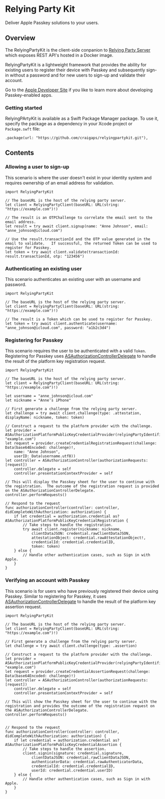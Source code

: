 # Relying Party Kit

Deliver Apple Passkey solutions to your users.

## Overview


The RelyingPartyKit is the client-side conpanion to [Relying Party Server](https://github.com/craigaps/relying-party-server) which exposes REST API's hosted in a Docker image. 

RelyingPartyKit is a lightweight framework that provides the ability for existing users to register their device with Passkey and subsequently sign-in without a password and for new users to sign-up and validate their account.

Go to the [Apple Developer Site](https://developer.apple.com/documentation/authenticationservices/connecting_to_a_service_with_passkeys) if you like to learn more about developing Passkey-enabled apps.

### Getting started

RelyingPArtyKit is available as a Swift Package Manager package.  To use it, specify the package as a dependency in your Xcode project or `Package.swft` file:

```
.package(url: "https://github.com/craigaps/relyingpartykit.git"),
```

## Contents

### Allowing a user to sign-up
This scenario is where the user doesn't exist in your identity system and requires ownership of an email address for validation.

```
import RelyingPartyKit

// The baseURL is the host of the relying party server.
let client = RelyingPartyClient(baseURL: URL(string: "https://example.com")!)

// The result is an OTPChallenge to correlate the email sent to the email address.
let result = try await client.signup(name: "Anne Johnson", email: "anne_johnson@icloud.com")

// Use the result.transactionId and the OTP value generated in the email to validate.   If successful, the returned Token can be used to register for Passkey.
let token = try await client.validate(transactionId: result.transactionId, otp: "123456")
```

### Authenticating an existing user
This scenario authenticates an existing user with an username and password.

```
import RelyingPartyKit

// The baseURL is the host of the relying party server.
let client = RelyingPartyClient(baseURL: URL(string: "https://example.com")!)

// The result is a Token which can be used to register for Passkey.
let token = try await client.authenticate(username: "anne_johnson@icloud.com", password: "a1b2c3d4")
```

### Registering for Passkey
This scenario requires the user to be authenticated with a valid `Token`. Registering for Passkey uses [ASAuthorizationControllerDelegate](https://developer.apple.com/documentation/authenticationservices/asauthorizationcontrollerdelegate/) to handle the result of the platform key registration request.

```
import RelyingPartyKit

// The baseURL is the host of the relying party server.
let client = RelyingPartyClient(baseURL: URL(string: "https://example.com")!)

let username = "anne_johnson@icloud.com"
let nickname = "Anne's iPhone"

// First generate a challenge from the relying party server.
let challenge = try await client.challenge(type: .attestation, displayName: nickname, token: token)

// Construct a request to the platform provider with the challenge.
let provider = ASAuthorizationPlatformPublicKeyCredentialProvider(relyingPartyIdentifier: "example.com")
let request = provider.createCredentialRegistrationRequest(challenge: Data(base64Encoded: challenge)!, 
    name: "Anne Johnson",
    userID: Data(username.utf8))
let controller = ASAuthorizationController(authorizationRequests: [request])
    controller.delegate = self
    controller.presentationContextProvider = self

// This will display the Passkey sheet for the user to continue with the registration.  The outcome of the registration request is provided on the ASAuthorizationControllerDelegate.
controller.performRequests()

// Respond to the request
func authorizationController(controller: controller, didCompleteWithAuthorization: authorization) {
    if let credential = authorization.credential as? ASAuthorizationPlatformPublicKeyCredentialRegistration {
        // Take steps to handle the registration.
        try await client.register(nickname: nickname,
            clientDataJSON: credential.rawClientDataJSON,
            attestationObject: credential.rawAttestationObject!,
            credentialId: credential.credentialID,
            token: token)
    } else {
        // Handle other authentication cases, such as Sign in with Apple.
    }
}
```

### Verifying an account with Passkey
This scenario is for users who have previously registered their device using Passkey. Similar to registering for Passkey, it  uses [ASAuthorizationControllerDelegate](https://developer.apple.com/documentation/authenticationservices/asauthorizationcontrollerdelegate/) to handle the result of the platform key assertion request.

```
import RelyingPartyKit

// The baseURL is the host of the relying party server.
let client = RelyingPartyClient(baseURL: URL(string: "https://example.com")!)

// First generate a challenge from the relying party server.
let challenge = try await client.challenge(type: .assertion)

// Construct a request to the platform provider with the challenge.
let provider = ASAuthorizationPlatformPublicKeyCredentialProvider(relyingPartyIdentifier: "example.com")
let request = provider.createCredentialAssertionRequest(challenge: Data(base64Encoded: challenge)!)
let controller = ASAuthorizationController(authorizationRequests: [request])
    controller.delegate = self
    controller.presentationContextProvider = self

// This will show the Passkey sheet for the user to continue with the registration and provides the outcome of the registration request on the ASAuthorizationControllerDelegate.
controller.performRequests()


// Respond to the request
func authorizationController(controller: controller, didCompleteWithAuthorization: authorization) {
    if let credential = authorization.credential as? ASAuthorizationPlatformPublicKeyCredentialAssertion {
        // Take steps to handle the assertion.
        client.signin(signature: credential.signature,
            clientDataJSON: credential.rawClientDataJSON,
            authenticatorData: credential.rawAuthenticatorData,
            credentialId: credential.credentialID,
            userId: credential.credential.userID)
    } else {
        // Handle other authentication cases, such as Sign in with Apple.
    }
}
```

